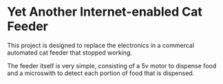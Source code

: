 # Yet Another Internet-enabled Cat Feeder

This project is designed to replace the electronics in a commercal automated cat feeder that stopped working.

The feeder itself is very simple, consisting of a 5v motor to dispense food and a microswith to detect each portion of food that is dispensed.
